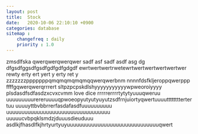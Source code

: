```yaml
---
layout: post
title:  Stock
date:   2020-10-06 22:10:10 +0900
categories: database
sitemap :
    changefreq : daily
    priority : 1.0
---
```



zmsdlfska
qwerqwerqwerqwer
sadf
asf
sadf
asdf
asg
dg
dfgsdfggsdfgsdfgdfgdfgdgdf
ewrtwertwertrwetewrtwertwertwertwertwer
rewty
erty
ert
yert
y
erty
ret
y
zzzzzzzpppppppqmqmqmqmqmqqwerqwerbnm
nnnnfdsfkljeroppqwerppp
ffffgqwerqwerqrrrert
sltpzpcpskdlshyyyyyyyyyyywpweoroiyyyy
plsdasdfsdfasdzxcvxcvmm
love dice rrrrrerrrrtytytyuuuqweruu
uuuuuuuuurereruuuuqpwoeopyutyutyuyutzsdfrnjuiortyqwertuuuuttttttttertertuu
uuuuyttbvbbrrerfasdafasdfuuuuuuuuuu
uuuuuuuuuuuuuuuuuuuuuuuuuuuuuuuuuu
uuuuucvbpqklsmdzjduuusdieuduuu
asdlkjfhasdlfkjhrtyurtyuyuuuuuuuuuuuuuuuuuuuuuuuuuuuuuuqwert